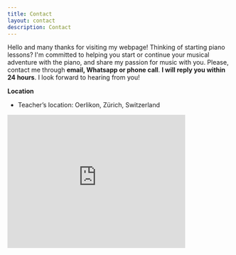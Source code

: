 ```yaml
---
title: Contact
layout: contact
description: Contact
---
```


Hello and many thanks for visiting my webpage! Thinking of starting piano lessons? I'm committed to helping you start or continue your musical adventure with the piano, and share my passion for music with you. Please, contact me through **email, Whatsapp or phone call**. **I will reply you within 24 hours**. I look forward to hearing from you!

**Location**

* Teacher’s location: Oerlikon, Zürich, Switzerland

<iframe src="https://www.google.com/maps/embed?pb=!1m18!1m12!1m3!1d21601.988970083097!2d8.524343989597913!3d47.40709156044358!2m3!1f0!2f0!3f0!3m2!1i1024!2i768!4f13.1!3m3!1m2!1s0x47900a628923040f%3A0x32125b004c654e8a!2sOerlikon%2C%20Z%C3%BArich!5e0!3m2!1ses!2sch!4v1648501097936!5m2!1ses!2sch" width="400" height="300" style="border:0;" allowfullscreen="" loading="lazy" referrerpolicy="no-referrer-when-downgrade"></iframe>
